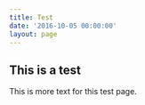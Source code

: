 ```yaml
---
title: Test
date: '2016-10-05 00:00:00'
layout: page
---
```

## This is a test
This is more text for this test page.